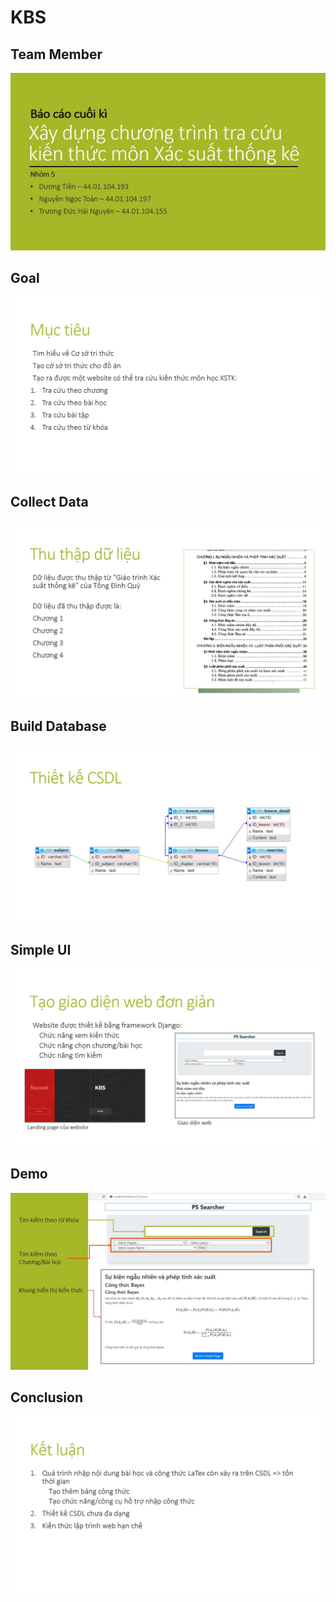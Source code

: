 # KBS
## Team Member
![](https://github.com/darkhunterLearning/KBS/blob/main/images/member.jpg)
## Goal
![](https://github.com/darkhunterLearning/KBS/blob/main/images/goal.jpg)
## Collect Data
![](https://github.com/darkhunterLearning/KBS/blob/main/images/collect_data.jpg)
## Build Database
![](https://github.com/darkhunterLearning/KBS/blob/main/images/build_db.jpg)
## Simple UI
![](https://github.com/darkhunterLearning/KBS/blob/main/images/UI.jpg)
## Demo
![](https://github.com/darkhunterLearning/KBS/blob/main/images/demo.jpg)
## Conclusion
![](https://github.com/darkhunterLearning/KBS/blob/main/images/conclusion.jpg)
